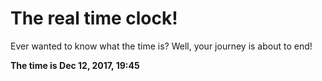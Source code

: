 # The real time clock!

Ever wanted to know what the time is? Well, your journey is about to end!

**The time is Dec 12, 2017, 19:45**